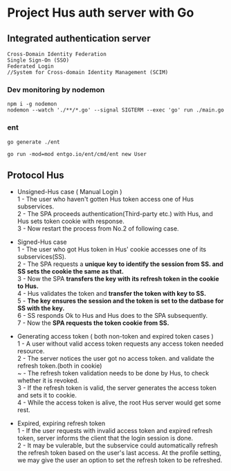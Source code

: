# Project Hus auth server with Go

## Integrated authentication server

```
Cross-Domain Identity Federation
Single Sign-On (SSO)
Federated Login
//System for Cross-domain Identity Management (SCIM)
```

### Dev monitoring by nodemon

```
npm i -g nodemon
nodemon --watch './**/*.go' --signal SIGTERM --exec 'go' run ./main.go
```

### ent

```
go generate ./ent

go run -mod=mod entgo.io/ent/cmd/ent new User
```

## Protocol Hus

- Unsigned-Hus case ( Manual Login )<br>
  1 - The user who haven't gotten Hus token access one of Hus subservices.<br>
  2 - The SPA proceeds authentication(Third-party etc.) with Hus, and Hus sets token cookie with response.<br>
  3 - Now restart the process from No.2 of following case.<br>

- Signed-Hus case<br>
  1 - The user who got Hus token in Hus' cookie accesses one of its subservices(SS).<br>
  2 - The SPA requests a **unique key to identify the session from SS. and SS sets the cookie the same as that.**<br>
  3 - Now the SPA **transfers the key with its refresh token in the cookie to Hus.**<br>
  4 - Hus validates the token and **transfer the token with key to SS.**<br>
  5 - **The key ensures the session and the token is set to the datbase for SS with the key.**<br>
  6 - SS responds Ok to Hus and Hus does to the SPA subsequently.<br>
  7 - Now the **SPA requests the token cookie from SS.**<br>

- Generating access token ( both non-token and expired token cases )<br>
  1 - A user without valid access token requests any access token needed resource.<br>
  2 - The server notices the user got no access token. and validate the refresh token.(both in cookie)<br>
  ~ - The refresh token validation needs to be done by Hus, to check whether it is revoked.<br>
  3 - If the refresh token is valid, the server generates the access token and sets it to cookie.<br>
  4 - While the access token is alive, the root Hus server would get some rest.<br>

- Expired, expiring refresh token<br>
  1 - If the user requests with invalid access token and expired refresh token, server informs the client that the login session is done.<br>
  2 - It may be vulerable, but the subservice could automatically refresh the refresh token based on the user's last access. At the profile setting, we may give the user an option to set the refresh token to be refreshed.<br>
